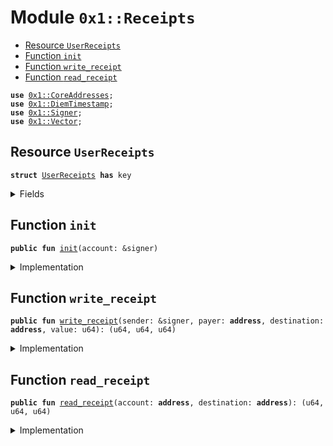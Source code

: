
<a name="0x1_Receipts"></a>

# Module `0x1::Receipts`



-  [Resource `UserReceipts`](#0x1_Receipts_UserReceipts)
-  [Function `init`](#0x1_Receipts_init)
-  [Function `write_receipt`](#0x1_Receipts_write_receipt)
-  [Function `read_receipt`](#0x1_Receipts_read_receipt)


<pre><code><b>use</b> <a href="CoreAddresses.md#0x1_CoreAddresses">0x1::CoreAddresses</a>;
<b>use</b> <a href="DiemTimestamp.md#0x1_DiemTimestamp">0x1::DiemTimestamp</a>;
<b>use</b> <a href="../../../../../../../DPN/releases/artifacts/current/build/MoveStdlib/docs/Signer.md#0x1_Signer">0x1::Signer</a>;
<b>use</b> <a href="../../../../../../../DPN/releases/artifacts/current/build/MoveStdlib/docs/Vector.md#0x1_Vector">0x1::Vector</a>;
</code></pre>



<a name="0x1_Receipts_UserReceipts"></a>

## Resource `UserReceipts`



<pre><code><b>struct</b> <a href="Receipts.md#0x1_Receipts_UserReceipts">UserReceipts</a> <b>has</b> key
</code></pre>



<details>
<summary>Fields</summary>


<dl>
<dt>
<code>destination: vector&lt;<b>address</b>&gt;</code>
</dt>
<dd>

</dd>
<dt>
<code>cumulative: vector&lt;u64&gt;</code>
</dt>
<dd>

</dd>
<dt>
<code>last_payment_timestamp: vector&lt;u64&gt;</code>
</dt>
<dd>

</dd>
<dt>
<code>last_payment_value: vector&lt;u64&gt;</code>
</dt>
<dd>

</dd>
</dl>


</details>

<a name="0x1_Receipts_init"></a>

## Function `init`



<pre><code><b>public</b> <b>fun</b> <a href="Receipts.md#0x1_Receipts_init">init</a>(account: &signer)
</code></pre>



<details>
<summary>Implementation</summary>


<pre><code><b>public</b> <b>fun</b> <a href="Receipts.md#0x1_Receipts_init">init</a>(account: &signer) {
  <b>let</b> addr = <a href="../../../../../../../DPN/releases/artifacts/current/build/MoveStdlib/docs/Signer.md#0x1_Signer_address_of">Signer::address_of</a>(account);
  <b>if</b> (!<b>exists</b>&lt;<a href="Receipts.md#0x1_Receipts_UserReceipts">UserReceipts</a>&gt;(addr)) {
    <b>move_to</b>&lt;<a href="Receipts.md#0x1_Receipts_UserReceipts">UserReceipts</a>&gt;(
      account,
      <a href="Receipts.md#0x1_Receipts_UserReceipts">UserReceipts</a> {
        destination: <a href="../../../../../../../DPN/releases/artifacts/current/build/MoveStdlib/docs/Vector.md#0x1_Vector_empty">Vector::empty</a>&lt;<b>address</b>&gt;(),
        last_payment_timestamp: <a href="../../../../../../../DPN/releases/artifacts/current/build/MoveStdlib/docs/Vector.md#0x1_Vector_empty">Vector::empty</a>&lt;u64&gt;(),
        last_payment_value: <a href="../../../../../../../DPN/releases/artifacts/current/build/MoveStdlib/docs/Vector.md#0x1_Vector_empty">Vector::empty</a>&lt;u64&gt;(),
        cumulative: <a href="../../../../../../../DPN/releases/artifacts/current/build/MoveStdlib/docs/Vector.md#0x1_Vector_empty">Vector::empty</a>&lt;u64&gt;(),
      }
    )
  };
}
</code></pre>



</details>

<a name="0x1_Receipts_write_receipt"></a>

## Function `write_receipt`



<pre><code><b>public</b> <b>fun</b> <a href="Receipts.md#0x1_Receipts_write_receipt">write_receipt</a>(sender: &signer, payer: <b>address</b>, destination: <b>address</b>, value: u64): (u64, u64, u64)
</code></pre>



<details>
<summary>Implementation</summary>


<pre><code><b>public</b> <b>fun</b> <a href="Receipts.md#0x1_Receipts_write_receipt">write_receipt</a>(sender: &signer, payer: <b>address</b>, destination: <b>address</b>, value: u64):(u64, u64, u64) <b>acquires</b> <a href="Receipts.md#0x1_Receipts_UserReceipts">UserReceipts</a> {
    // TODO: make a function for user <b>to</b> write own receipt.
    <a href="CoreAddresses.md#0x1_CoreAddresses_assert_vm">CoreAddresses::assert_vm</a>(sender);
    <b>if</b> (!<b>exists</b>&lt;<a href="Receipts.md#0x1_Receipts_UserReceipts">UserReceipts</a>&gt;(payer)) {
      <b>return</b> (0, 0, 0)
    };

    <b>let</b> r = <b>borrow_global_mut</b>&lt;<a href="Receipts.md#0x1_Receipts_UserReceipts">UserReceipts</a>&gt;(payer);
    <b>let</b> (found_it, i) = <a href="../../../../../../../DPN/releases/artifacts/current/build/MoveStdlib/docs/Vector.md#0x1_Vector_index_of">Vector::index_of</a>(&r.destination, &destination);

    <b>let</b> cumu = 0;
    <b>if</b> (found_it) {
      cumu = *<a href="../../../../../../../DPN/releases/artifacts/current/build/MoveStdlib/docs/Vector.md#0x1_Vector_borrow">Vector::borrow</a>&lt;u64&gt;(&r.cumulative, i);
    };
    cumu = cumu + value;
    <a href="../../../../../../../DPN/releases/artifacts/current/build/MoveStdlib/docs/Vector.md#0x1_Vector_push_back">Vector::push_back</a>(&<b>mut</b> r.cumulative, *&cumu);

    <b>let</b> timestamp = <a href="DiemTimestamp.md#0x1_DiemTimestamp_now_seconds">DiemTimestamp::now_seconds</a>();
    <a href="../../../../../../../DPN/releases/artifacts/current/build/MoveStdlib/docs/Vector.md#0x1_Vector_push_back">Vector::push_back</a>(&<b>mut</b> r.last_payment_timestamp, *&timestamp);
    <a href="../../../../../../../DPN/releases/artifacts/current/build/MoveStdlib/docs/Vector.md#0x1_Vector_push_back">Vector::push_back</a>(&<b>mut</b> r.last_payment_value, *&value);

    <b>if</b> (found_it) { // put in same index <b>if</b> the account was already there.
      <a href="../../../../../../../DPN/releases/artifacts/current/build/MoveStdlib/docs/Vector.md#0x1_Vector_swap_remove">Vector::swap_remove</a>(&<b>mut</b> r.last_payment_timestamp, i);
      <a href="../../../../../../../DPN/releases/artifacts/current/build/MoveStdlib/docs/Vector.md#0x1_Vector_swap_remove">Vector::swap_remove</a>(&<b>mut</b> r.last_payment_value, i);
      <a href="../../../../../../../DPN/releases/artifacts/current/build/MoveStdlib/docs/Vector.md#0x1_Vector_swap_remove">Vector::swap_remove</a>(&<b>mut</b> r.cumulative, i);
    } <b>else</b> {
      <a href="../../../../../../../DPN/releases/artifacts/current/build/MoveStdlib/docs/Vector.md#0x1_Vector_push_back">Vector::push_back</a>(&<b>mut</b> r.destination, destination);
    };

    (timestamp, value, cumu)
}
</code></pre>



</details>

<a name="0x1_Receipts_read_receipt"></a>

## Function `read_receipt`



<pre><code><b>public</b> <b>fun</b> <a href="Receipts.md#0x1_Receipts_read_receipt">read_receipt</a>(account: <b>address</b>, destination: <b>address</b>): (u64, u64, u64)
</code></pre>



<details>
<summary>Implementation</summary>


<pre><code><b>public</b> <b>fun</b> <a href="Receipts.md#0x1_Receipts_read_receipt">read_receipt</a>(account: <b>address</b>, destination: <b>address</b>):(u64, u64, u64) <b>acquires</b> <a href="Receipts.md#0x1_Receipts_UserReceipts">UserReceipts</a> {
  <b>if</b> (!<b>exists</b>&lt;<a href="Receipts.md#0x1_Receipts_UserReceipts">UserReceipts</a>&gt;(account)) {
    <b>return</b> (0, 0, 0)
  };

  <b>let</b> receipt = <b>borrow_global</b>&lt;<a href="Receipts.md#0x1_Receipts_UserReceipts">UserReceipts</a>&gt;(account);
  <b>let</b> (found_it, i) = <a href="../../../../../../../DPN/releases/artifacts/current/build/MoveStdlib/docs/Vector.md#0x1_Vector_index_of">Vector::index_of</a>(&receipt.destination, &destination);
  <b>if</b> (!found_it) <b>return</b> (0, 0, 0);

  <b>let</b> time = <a href="../../../../../../../DPN/releases/artifacts/current/build/MoveStdlib/docs/Vector.md#0x1_Vector_borrow">Vector::borrow</a>&lt;u64&gt;(&receipt.last_payment_timestamp, i);
  <b>let</b> value = <a href="../../../../../../../DPN/releases/artifacts/current/build/MoveStdlib/docs/Vector.md#0x1_Vector_borrow">Vector::borrow</a>&lt;u64&gt;(&receipt.last_payment_value, i);
  <b>let</b> cumu = <a href="../../../../../../../DPN/releases/artifacts/current/build/MoveStdlib/docs/Vector.md#0x1_Vector_borrow">Vector::borrow</a>&lt;u64&gt;(&receipt.cumulative, i);

  (*time, *value, *cumu)
}
</code></pre>



</details>
